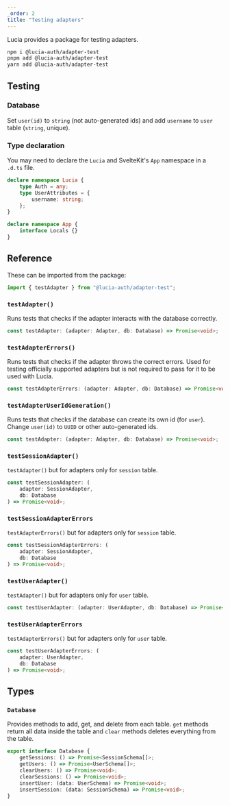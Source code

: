 ```yaml
---
_order: 2
title: "Testing adapters"
---
```


Lucia provides a package for testing adapters.

```bash
npm i @lucia-auth/adapter-test
pnpm add @lucia-auth/adapter-test
yarn add @lucia-auth/adapter-test
```

## Testing

### Database

Set `user(id)` to `string` (not auto-generated ids) and add `username` to `user` table (`string`, unique).

### Type declaration

You may need to declare the `Lucia` and SvelteKit's `App` namespace in a `.d.ts` file.

```ts
declare namespace Lucia {
	type Auth = any;
	type UserAttributes = {
		username: string;
	};
}

declare namespace App {
	interface Locals {}
}
```

## Reference

These can be imported from the package:

```ts
import { testAdapter } from "@lucia-auth/adapter-test";
```

### `testAdapter()`

Runs tests that checks if the adapter interacts with the database correctly.

```ts
const testAdapter: (adapter: Adapter, db: Database) => Promise<void>;
```

### `testAdapterErrors()`

Runs tests that checks if the adapter throws the correct errors. Used for testing officially supported adapters but is not required to pass for it to be used with Lucia.

```ts
const testAdapterErrors: (adapter: Adapter, db: Database) => Promise<void>;
```

### `testAdapterUserIdGeneration()`

Runs tests that checks if the database can create its own id (for `user`). Change `user(id)` to `UUID` or other auto-generated ids.

```ts
const testAdapter: (adapter: Adapter, db: Database) => Promise<void>;
```

### `testSessionAdapter()`

`testAdapter()` but for adapters only for `session` table.

```ts
const testSessionAdapter: (
	adapter: SessionAdapter,
	db: Database
) => Promise<void>;
```

### `testSessionAdapterErrors`

`testAdapterErrors()` but for adapters only for `session` table.

```ts
const testSessionAdapterErrors: (
	adapter: SessionAdapter,
	db: Database
) => Promise<void>;
```

### `testUserAdapter()`

`testAdapter()` but for adapters only for `user` table.

```ts
const testUserAdapter: (adapter: UserAdapter, db: Database) => Promise<void>;
```

### `testUserAdapterErrors`

`testAdapterErrors()` but for adapters only for `user` table.

```ts
const testUserAdapterErrors: (
	adapter: UserAdapter,
	db: Database
) => Promise<void>;
```

## Types

### `Database`

Provides methods to add, get, and delete from each table. `get` methods return all data inside the table and `clear` methods deletes everything from the table.

```ts
export interface Database {
	getSessions: () => Promise<SessionSchema[]>;
	getUsers: () => Promise<UserSchema[]>;
	clearUsers: () => Promise<void>;
	clearSessions: () => Promise<void>;
	insertUser: (data: UserSchema) => Promise<void>;
	insertSession: (data: SessionSchema) => Promise<void>;
}
```

